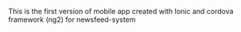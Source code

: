 This is the first version of mobile app created with Ionic and cordova framework (ng2) for newsfeed-system 
